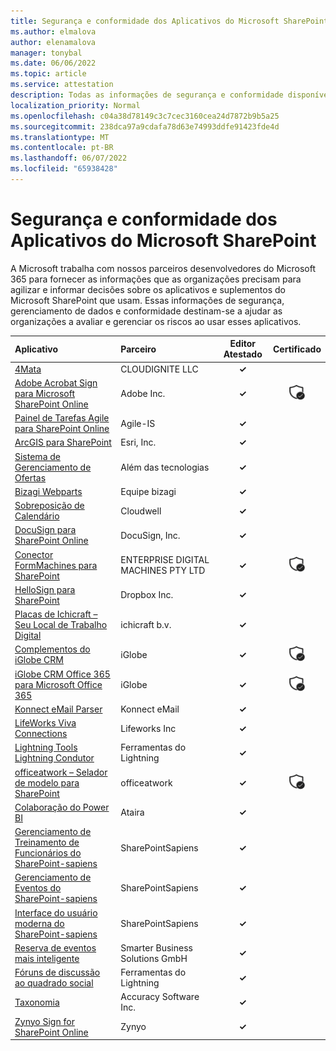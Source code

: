 ```yaml
---
title: Segurança e conformidade dos Aplicativos do Microsoft SharePoint – Todos os Aplicativos
ms.author: elmalova
author: elenamalova
manager: tonybal
ms.date: 06/06/2022
ms.topic: article
ms.service: attestation
description: Todas as informações de segurança e conformidade disponíveis para todos os Aplicativos do Microsoft SharePoint.
localization_priority: Normal
ms.openlocfilehash: c04a38d78149c3c7cec3160cea24d7872b9b5a25
ms.sourcegitcommit: 238dca97a9cdafa78d63e74993ddfe91423fde4d
ms.translationtype: MT
ms.contentlocale: pt-BR
ms.lasthandoff: 06/07/2022
ms.locfileid: "65938428"
---
```

# <a name="microsoft-sharepoint-apps-security-and-compliance"></a>Segurança e conformidade dos Aplicativos do Microsoft SharePoint

A Microsoft trabalha com nossos parceiros desenvolvedores do Microsoft 365 para fornecer as informações que as organizações precisam para agilizar e informar decisões sobre os aplicativos e suplementos do Microsoft SharePoint que usam. Essas informações de segurança, gerenciamento de dados e conformidade destinam-se a ajudar as organizações a avaliar e gerenciar os riscos ao usar esses aplicativos.

| **Aplicativo** | **Parceiro** | **Editor Atestado** | **Certificado** |
|:--------|:------------|:----------------------:|:-------------:|
| [4Mata](./cloudignite-llc-4mata.md) | CLOUDIGNITE LLC | **✓** |  |
| [Adobe Acrobat Sign para Microsoft SharePoint Online](./adobe-inc-acrobat-sign-for-microsoft-sharepoint-online.md) | Adobe Inc. | **✓** | <img alt="Certified application badge" src="../media/certified-badge.png" height="25" width="25" /> |
| [Painel de Tarefas Agile para SharePoint Online](./agile-is-task-board-for-sharepoint-online.md) | Agile-IS | **✓** |  |
| [ArcGIS para SharePoint](./esri-inc-arcgis-for-sharepoint.md) | Esri, Inc. | **✓** |  |
| [Sistema de Gerenciamento de Ofertas](./beyond-technologies-bid-management-system.md) | Além das tecnologias | **✓** |  |
| [Bizagi Webparts](./bizagi-team-webparts.md) | Equipe bizagi | **✓** |  |
| [Sobreposição de Calendário](./cloudwell-calendar-overlay.md) | Cloudwell | **✓** |  |
| [DocuSign para SharePoint Online](./docusign-inc-for-sharepoint-online.md) | DocuSign, Inc. | **✓** |  |
| [Conector FormMachines para SharePoint](./enterprise-digital-machines-pty-ltd-formmachines-connector-for-sharepoint.md) | ENTERPRISE DIGITAL MACHINES PTY LTD | **✓** | <img alt="Certified application badge" src="../media/certified-badge.png" height="25" width="25" /> |
| [HelloSign para SharePoint](./dropbox-inc-hellosign-for-sharepoint.md) | Dropbox Inc. | **✓** |  |
| [Placas de Ichicraft – Seu Local de Trabalho Digital](./ichicraft-bv-boards-your-digital-workplace.md) | ichicraft b.v. | **✓** |  |
| [Complementos do iGlobe CRM](./iglobe-crm-add-ons.md) | iGlobe | **✓** | <img alt="Certified application badge" src="../media/certified-badge.png" height="25" width="25" /> |
| [iGlobe CRM Office 365 para Microsoft Office 365](./iglobe-crm-office-365-for-microsoft.md) | iGlobe | **✓** | <img alt="Certified application badge" src="../media/certified-badge.png" height="25" width="25" /> |
| [Konnect eMail Parser](./konnect-email-parser.md) | Konnect eMail | **✓** |  |
| [LifeWorks Viva Connections](./lifeworks-inc-viva-connections.md) | Lifeworks Inc | **✓** |  |
| [Lightning Tools Lightning Condutor](./lightning-tools-conductor.md) | Ferramentas do Lightning | **✓** |  |
| [officeatwork – Selador de modelo para SharePoint](./officeatwork-officeatworktemplate-chooser-for-sharepoint.md) | officeatwork | **✓** | <img alt="Certified application badge" src="../media/certified-badge.png" height="25" width="25" /> |
| [Colaboração do Power BI](./ataira-power-bi-collaboration.md) | Ataira | **✓** |  |
| [Gerenciamento de Treinamento de Funcionários do SharePoint-sapiens](./sharepointsapiens-employee-training-management.md) | SharePointSapiens | **✓** |  |
| [Gerenciamento de Eventos do SharePoint-sapiens](./sharepointsapiens-event-management.md) | SharePointSapiens | **✓** |  |
| [Interface do usuário moderna do SharePoint-sapiens](./sharepointsapiens-modern-user-interface.md) | SharePointSapiens | **✓** |  |
| [Reserva de eventos mais inteligente](./smarter-business-solutions-gmbh-event-booking.md) | Smarter Business Solutions GmbH | **✓** |  |
| [Fóruns de discussão ao quadrado social](./lightning-tools-social-squared-discussion-forums.md) | Ferramentas do Lightning | **✓** |  |
| [Taxonomia](./accuracy-software-inc-taxonomy.md) | Accuracy Software Inc. | **✓** |  |
| [Zynyo Sign for SharePoint Online](./zynyo-sign-for-sharepoint-online.md) | Zynyo | **✓** |  |
